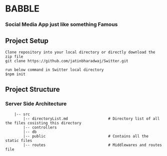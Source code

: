 # BABBLE
### Social Media App just like something Famous

## Project Setup
```
Clone repository into your local directory or directly download the zip file
git clone https://github.com/jatinbharadwaj/Switter.git 

run below command in Switter local directory 
$npm init 

```
## Project Structure

### Server Side Architecture
```
    |-- src
        |-- directoryList.md                  # Directory list of all the files cosisting this directory 
        |-- controllers       
        |-- db
        |-- public                            # Contains all the static files 
        |-- routes                            # Middlewares and routes file
```
